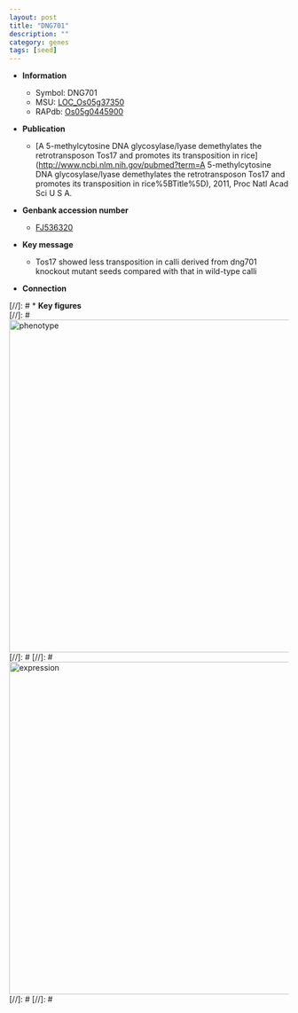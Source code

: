 ```yaml
---
layout: post
title: "DNG701"
description: ""
category: genes
tags: [seed]
---
```


* **Information**  
    + Symbol: DNG701  
    + MSU: [LOC_Os05g37350](http://rice.plantbiology.msu.edu/cgi-bin/ORF_infopage.cgi?orf=LOC_Os05g37350)  
    + RAPdb: [Os05g0445900](http://rapdb.dna.affrc.go.jp/viewer/gbrowse_details/irgsp1?name=Os05g0445900)  

* **Publication**  
    + [A 5-methylcytosine DNA glycosylase/lyase demethylates the retrotransposon Tos17 and promotes its transposition in rice](http://www.ncbi.nlm.nih.gov/pubmed?term=A 5-methylcytosine DNA glycosylase/lyase demethylates the retrotransposon Tos17 and promotes its transposition in rice%5BTitle%5D), 2011, Proc Natl Acad Sci U S A.

* **Genbank accession number**  
    + [FJ536320](http://www.ncbi.nlm.nih.gov/nuccore/FJ536320)

* **Key message**  
    + Tos17 showed less transposition in calli derived from dng701 knockout mutant seeds compared with that in wild-type calli

* **Connection**  

[//]: # * **Key figures**  
[//]: # <img src="http://funRiceGenes.github.io/images/DNG701.pheno.png" alt="phenotype"  style="width: 600px;"/>
[//]: # 
[//]: # <img src="http://funRiceGenes.github.io/images/DNG701.exp.png" alt="expression"  style="width: 600px;"/>
[//]: # 
[//]: # 
